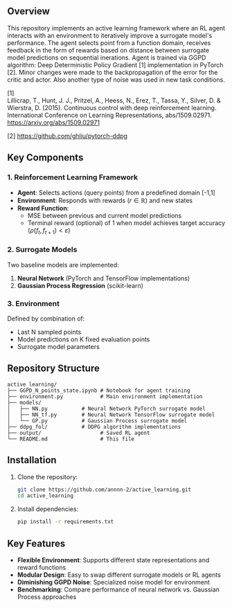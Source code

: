 ## Overview

This repository implements an active learning framework where an RL agent interacts with an environment to iteratively improve a surrogate model's performance. The agent selects point from a function domain, receives feedback in the form of rewards based on distance between surrogate model predictions on sequential inerations. Agent is trained via GGPD algorithm: Deep Deterministic Policy Gradient [1] implementation in PyTorch [2]. Minor changes were made to the backpropagation of the error for the critic and actor. Also another type of noise was used in new task conditions.

[1]   
Lillicrap, T., Hunt, J. J., Pritzel, A., Heess, N., Erez, T., Tassa, Y., Silver, D. & Wierstra, D. (2015). 
Continuous control with deep reinforcement learning. International Conference on Learning Representations, 
abs/1509.02971. https://arxiv.org/abs/1509.02971

[2] https://github.com/ghliu/pytorch-ddpg

## Key Components

### 1. Reinforcement Learning Framework
- **Agent**: Selects actions (query points) from a predefined domain [-1,1]
- **Environment**: Responds with rewards $(r ∈ ℝ)$ and new states
- **Reward Function**: 
  - MSE between previous and current model predictions
  - Terminal reward (optional) of 1 when model achieves target accuracy $(ρ(f_t, f_{t+1}) < ε)$

### 2. Surrogate Models
Two baseline models are implemented:
1. **Neural Network** (PyTorch and TensorFlow implementations)
2. **Gaussian Process Regression** (scikit-learn)

### 3. Environment
Defined by combination of:
- Last N sampled points
- Model predictions on K fixed evaluation points
- Surrogate model parameters

## Repository Structure

```
active_learning/
├── GGPD_N_points_state.ipynb # Notebook for agent training
├── environment.py            # Main environment implementation
├── models/
│   ├── NN.py           # Neural Network PyTorch surrogate model
│   ├── NN_tf.py        # Neural Network TensorFlow surrogate model
│   └── GP.py           # Gaussian Process surrogate model
├── ddpg_fol/           # DDPG algorithm implementations
├── output/                   # Saved RL agent
└── README.md                 # This file
```

## Installation

1. Clone the repository:
   ```bash
   git clone https://github.com/annnn-2/active_learning.git
   cd active_learning
   ```

2. Install dependencies:
   ```bash
   pip install -r requirements.txt
   ```

## Key Features

- **Flexible Environment**: Supports different state representations and reward functions
- **Modular Design**: Easy to swap different surrogate models or RL agents
- **Diminishing GGPD Noise**: Specialized noise model for environment
- **Benchmarking**: Compare performance of neural network vs. Gaussian Process approaches
